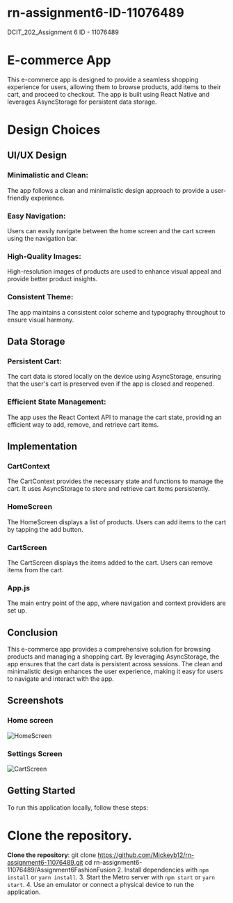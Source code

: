 # rn-assignment6-ID-11076489
DCIT_202_Assignment 6
ID - 11076489

# E-commerce App
This e-commerce app is designed to provide a seamless shopping experience for users, allowing them to browse products, add items to their cart, and proceed to checkout. The app is built using React Native and leverages AsyncStorage for persistent data storage.

# Design Choices
## UI/UX Design
### Minimalistic and Clean: 
The app follows a clean and minimalistic design approach to provide a user-friendly experience.
### Easy Navigation: 
Users can easily navigate between the home screen and the cart screen using the navigation bar.
### High-Quality Images: 
High-resolution images of products are used to enhance visual appeal and provide better product insights.
### Consistent Theme: 
The app maintains a consistent color scheme and typography throughout to ensure visual harmony.

## Data Storage
### Persistent Cart: 
The cart data is stored locally on the device using AsyncStorage, ensuring that the user's cart is preserved even if the app is closed and reopened.
### Efficient State Management: 
The app uses the React Context API to manage the cart state, providing an efficient way to add, remove, and retrieve cart items.

## Implementation
### CartContext
The CartContext provides the necessary state and functions to manage the cart. It uses AsyncStorage to store and retrieve cart items persistently.
### HomeScreen
The HomeScreen displays a list of products. Users can add items to the cart by tapping the add button.
### CartScreen
The CartScreen displays the items added to the cart. Users can remove items from the cart.
### App.js
The main entry point of the app, where navigation and context providers are set up.

## Conclusion
This e-commerce app provides a comprehensive solution for browsing products and managing a shopping cart. By leveraging AsyncStorage, the app ensures that the cart data is persistent across sessions. The clean and minimalistic design enhances the user experience, making it easy for users to navigate and interact with the app.

## Screenshots
### Home screen
![HomeScreen](FashionFusion/assets/Home_Screen.jpg)

### Settings Screen
![CartScreen](FashionFusion/assets/Cart_Screen.jpg)

## Getting Started

To run this application locally, follow these steps:

# Clone the repository.
**Clone the repository**:
   git clone https://github.com/Mickeyb12/rn-assignment6-11076489.git
cd rn-assignment6-11076489/Assignment6FashionFusion
2. Install dependencies with `npm install` or `yarn install`.
3. Start the Metro server with `npm start` or `yarn start`.
4. Use an emulator or connect a physical device to run the application.


